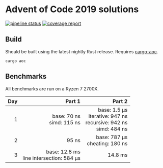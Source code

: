 # Advent of Code 2019 solutions

[![pipeline status](https://gitlab.com/Naalunth/aoc_2019/badges/master/pipeline.svg)](https://gitlab.com/Naalunth/aoc_2019/commits/master)
[![coverage report](https://gitlab.com/Naalunth/aoc_2019/badges/master/coverage.svg)](https://gitlab.com/Naalunth/aoc_2019/commits/master)

## Build
Should be built using the latest nightly Rust release. Requires [cargo-aoc](https://github.com/gobanos/cargo-aoc).
```
cargo aoc
```


## Benchmarks
All benchmarks are run on a Ryzen 7 2700X.

|  Day |                                     Part 1 |                                                                 Part 2 |
| ---: | -----------------------------------------: | ---------------------------------------------------------------------: |
|    1 |                base: 70 ns<br>simd: 115 ns | base: 1.5 µs<br>iterative: 947 ns<br>recursive: 942 ns<br>simd: 484 ns |
|    2 |                                      95 ns |                                       base: 787 µs<br>cheating: 180 ns |
|    3 | base: 12.8 ms<br>line intersection: 584 µs |                                                                14.8 ms |
